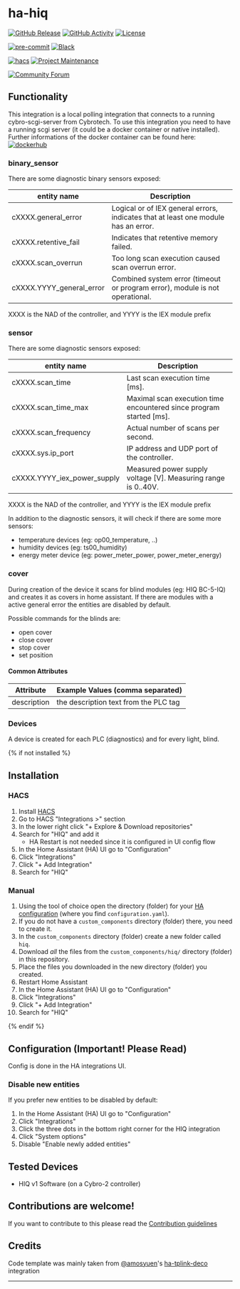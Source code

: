 # ha-hiq

[![GitHub Release][releases-shield]][releases]
[![GitHub Activity][commits-shield]][commits]
[![License][license-shield]](LICENSE)

[![pre-commit][pre-commit-shield]][pre-commit]
[![Black][black-shield]][black]

[![hacs][hacsbadge]][hacs]
[![Project Maintenance][maintenance-shield]][user_profile]

[![Community Forum][forum-shield]][forum]

## Functionality

This integration is a local polling integration that connects to a running cybro-scgi-server from Cybrotech.
To use this integration you need to have a running scgi server (it could be a docker container or native installed).
Further informations of the docker container can be found here: [![dockerhub][scgi-docker-shield]][scgi-docker]

### binary_sensor

There are some diagnostic binary sensors exposed:

| entity name              | Description                                                                        |
| ------------------------ | ---------------------------------------------------------------------------------- |
| cXXXX.general_error      | Logical or of IEX general errors, indicates that at least one module has an error. |
| cXXXX.retentive_fail     | Indicates that retentive memory failed.                                            |
| cXXXX.scan_overrun       | Too long scan execution caused scan overrun error.                                 |
| cXXXX.YYYY_general_error | Combined system error (timeout or program error), module is not operational.       |

XXXX is the NAD of the controller, and YYYY is the IEX module prefix

### sensor

There are some diagnostic sensors exposed:

| entity name                 | Description                                                         |
| --------------------------- | ------------------------------------------------------------------- |
| cXXXX.scan_time             | Last scan execution time [ms].                                      |
| cXXXX.scan_time_max         | Maximal scan execution time encountered since program started [ms]. |
| cXXXX.scan_frequency        | Actual number of scans per second.                                  |
| cXXXX.sys.ip_port           | IP address and UDP port of the controller.                          |
| cXXXX.YYYY_iex_power_supply | Measured power supply voltage [V]. Measuring range is 0..40V.       |

XXXX is the NAD of the controller, and YYYY is the IEX module prefix

In addition to the diagnostic sensors, it will check if there are some more sensors:

- temperature devices (eg: op00_temperature, ..)
- humidity devices (eg: ts00_humidity)
- energy meter device (eg: power_meter_power, power_meter_energy)

### cover

During creation of the device it scans for blind modules (eg: HIQ BC-5-IQ) and creates it as covers in home assistant.
If there are modules with a active general error the entities are disabled by default.

Possible commands for the blinds are:

- open cover
- close cover
- stop cover
- set position

#### Common Attributes

| Attribute   | Example Values (comma separated)      |
| ----------- | ------------------------------------- |
| description | the description text from the PLC tag |

### Devices

A device is created for each PLC (diagnostics) and for every light, blind.

{% if not installed %}

## Installation

### HACS

1. Install [HACS](https://hacs.xyz/)
2. Go to HACS "Integrations >" section
3. In the lower right click "+ Explore & Download repositories"
4. Search for "HIQ" and add it
   - HA Restart is not needed since it is configured in UI config flow
5. In the Home Assistant (HA) UI go to "Configuration"
6. Click "Integrations"
7. Click "+ Add Integration"
8. Search for "HIQ"

### Manual

1. Using the tool of choice open the directory (folder) for your [HA configuration](https://www.home-assistant.io/docs/configuration/) (where you find `configuration.yaml`).
2. If you do not have a `custom_components` directory (folder) there, you need to create it.
3. In the `custom_components` directory (folder) create a new folder called `hiq`.
4. Download _all_ the files from the `custom_components/hiq/` directory (folder) in this repository.
5. Place the files you downloaded in the new directory (folder) you created.
6. Restart Home Assistant
7. In the Home Assistant (HA) UI go to "Configuration"
8. Click "Integrations"
9. Click "+ Add Integration"
10. Search for "HIQ"

{% endif %}

## Configuration (Important! Please Read)

Config is done in the HA integrations UI.

### Disable new entities

If you prefer new entities to be disabled by default:

1. In the Home Assistant (HA) UI go to "Configuration"
2. Click "Integrations"
3. Click the three dots in the bottom right corner for the HIQ integration
4. Click "System options"
5. Disable "Enable newly added entities"

## Tested Devices

- HIQ v1 Software (on a Cybro-2 controller)

## Contributions are welcome!

If you want to contribute to this please read the [Contribution guidelines](https://github.com/killer0071234/ha-hiq/blob/master/CONTRIBUTING.md)

## Credits

Code template was mainly taken from [@amosyuen](https://github.com/amosyuen)'s [ha-tplink-deco][ha_tplink_deco] integration

---

[ha_tplink_deco]: https://github.com/amosyuen/ha-tplink-deco
[black]: https://github.com/psf/black
[black-shield]: https://img.shields.io/badge/code%20style-black-000000.svg?style=for-the-badge
[commits-shield]: https://img.shields.io/github/commit-activity/y/killer0071234/ha-hiq.svg?style=for-the-badge
[commits]: https://github.com/killer0071234/ha-hiq/commits/main
[hacs]: https://hacs.xyz
[hacsbadge]: https://img.shields.io/badge/HACS-Default-orange.svg?style=for-the-badge
[exampleimg]: example.png
[forum-shield]: https://img.shields.io/badge/community-forum-brightgreen.svg?style=for-the-badge
[forum]: https://community.home-assistant.io/
[license-shield]: https://img.shields.io/github/license/killer0071234/ha-hiq.svg?style=for-the-badge
[maintenance-shield]: https://img.shields.io/badge/maintainer-@killer0071234-blue.svg?style=for-the-badge
[pre-commit]: https://github.com/pre-commit/pre-commit
[pre-commit-shield]: https://img.shields.io/badge/pre--commit-enabled-brightgreen?style=for-the-badge
[releases-shield]: https://img.shields.io/github/release/killer0071234/ha-hiq.svg?style=for-the-badge
[releases]: https://github.com/killer0071234/ha-hiq/releases
[user_profile]: https://github.com/killer0071234
[scgi-docker-shield]: https://img.shields.io/badge/dockerhub-cybroscgiserver-brightgreen.svg?style=for-the-badge
[scgi-docker]: https://hub.docker.com/r/killer007/cybroscgiserver
